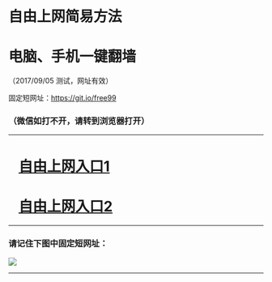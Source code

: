 ﻿# 自由上网简易方法

# 电脑、手机一键翻墙

（2017/09/05 测试，网址有效）

固定短网址：https://git.io/free99

### （微信如打不开，请转到浏览器打开）


***





# &nbsp;&nbsp; <a href="http://ft1262115059.fwq-tz1001.xyz/fwqtz01.html?t=090500112855 " target="_blank">自由上网入口1</a>
# &nbsp;&nbsp; <a href="http://ft2663410409.fwq-tz1002.xyz/fwqtz02.html?t=09050017572 " target="_blank">自由上网入口2</a>
***

### 请记住下图中固定短网址：

<img src="https://s3-us-west-2.amazonaws.com/fwq-1001/yjfq-20170905okok.png" /> 


***


